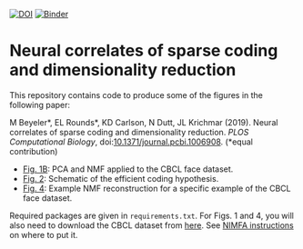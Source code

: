 [![DOI](https://zenodo.org/badge/181531392.svg)](https://zenodo.org/badge/latestdoi/181531392)
[![Binder](https://mybinder.org/badge_logo.svg)](https://mybinder.org/v2/gh/mbeyeler/2019-nonnegative-sparse-coding/master)


# Neural correlates of sparse coding and dimensionality reduction

This repository contains code to produce some of the figures in the following paper:

M Beyeler&ast;, EL Rounds&ast;, KD Carlson, N Dutt, JL Krichmar (2019). Neural correlates of sparse coding and dimensionality reduction. *PLOS Computational Biology*, doi:[10.1371/journal.pcbi.1006908](https://doi.org/10.1371/journal.pcbi.1006908). (&ast;equal contribution)

- [Fig. 1B](https://github.com/mbeyeler/2019-nonnegative-sparse-coding/blob/master/fig1B-PCA-vs-NMF.ipynb): PCA and NMF applied to the CBCL face dataset.
- [Fig. 2](https://github.com/mbeyeler/2019-nonnegative-sparse-coding/blob/master/fig2-efficient-coding.ipynb): Schematic of the efficient coding hypothesis.
- [Fig. 4](https://github.com/mbeyeler/2019-nonnegative-sparse-coding/blob/master/fig4-NMF.ipynb): Example NMF reconstruction for a specific example of the CBCL face dataset.

Required packages are given in `requirements.txt`. For Figs. 1 and 4, you will also need to download the CBCL dataset from [here](http://www.ai.mit.edu/courses/6.899/lectures/faces.tar.gz). See [NIMFA instructions](https://github.com/marinkaz/nimfa/tree/master/nimfa/datasets/CBCL_faces) on where to put it.
